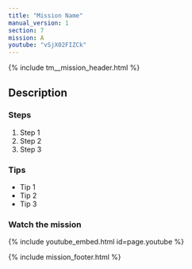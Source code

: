 ```yaml
---
title: "Mission Name"
manual_version: 1
section: 7
mission: A
youtube: "vSjX02FIZCk"
---
```


{% include tm__mission_header.html %}

## Description

### Steps

1. Step 1
2. Step 2
3. Step 3

### Tips

* Tip 1
* Tip 2
* Tip 3

### Watch the mission

{% include youtube_embed.html id=page.youtube %}

{% include mission_footer.html %}